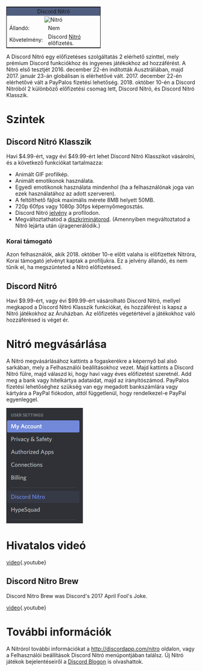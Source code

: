 <!-- TITLE: [HU] Nitró -->
<!-- SUBTITLE: Támogasd a Discord fejlesztését! -->

<table style="width:250px; border:1px solid black; float:center">
<tr>
<td colspan="2" style="background-color:#4F5D7F; text-align:center">Discord Nitró</td>
</tr>
<tr>
<td colspan="2" style="text-align:center"><img src="https://cdn.discordapp.com/emojis/340386793075769345.png?v=1" alt="Nitró"></td>
</tr>
<tr>
<td>Állandó:</td>
<td>Nem</td>
</tr>
<tr>
<td>Követelmény:</td>
<td>Discord <a href="https://discordia.me/Nitro">Nitró</a> előfizetés.</td>
</tr>
</table> 

A Discord Nitró egy előfizetéses szolgáltatás 2 elérhető szinttel, mely prémium Discord funkciókhoz és ingyenes játékokhoz ad hozzáférést. A Nitró első tesztjét 2016. december 22-én indították Ausztráliában, majd 2017. január 23-án globálisan is elérhetővé vált. 2017. december 22-én elérhetővé vált a PayPalos fizetési lehetőség. 2018. október 10-én a Discord Nitróból 2 különböző előfizetési csomag lett, Discord Nitró, és Discord Nitró Klasszik.

# Szintek

## Discord Nitró Klasszik
Havi $4.99-ért, vagy évi $49.99-ért lehet Discord Nitró Klasszikot vásárolni, és a következő funkciókat tartalmazza:

* Animált GIF profilkép.
* Animált emotikonok használata.
* Egyedi emotikonok használata mindenhol (ha a felhasználónak joga van ezek használatához az adott szerveren).
* A feltölthető fájlok maximális mérete 8MB helyett 50MB.
* 720p 60fps vagy 1080p 30fps képernyőmegosztás.
* Discord Nitró [jelvény](/hu/jelvenyek) a profilodon.
* Megváltoztathatod a [diszkriminátorod](/discriminator). (Amennyiben megváltoztatod a Nitró lejárta után újragenerálódik.)

### Korai támogató

Azon felhasználók, akik 2018. október 10-e előtt valaha is előfizettek Nitróra, Korai támogató jelvényt kaptak a profiljukra. Ez a jelvény állandó, és nem tűnik el, ha megszünteted a Nitró előfizetésed.

## Discord Nitró
Havi $9.99-ért, vagy évi $99.99-ért vásárolható Discord Nitró, mellyel megkapod a Discord Nitró Klasszik funkciókat, és hozzáférést is kapsz a Nitró játékokhoz az Áruházban. Az előfizetés végetértével a játékokhoz való hozzáférésed is véget ér.

# Nitró megvásárlása
A Nitró megvásárlásához kattints a fogaskerékre a képernyő bal alsó sarkában, mely a Felhasználói beállításokhoz vezet. Majd kattints a Discord Nitró fülre, majd válaszd ki, hogy havi vagy éves előfizetést szeretnél. Add meg a bank vagy hitelkártya adataidat, majd az irányítószámod. PayPalos fizetési lehetőséghez szükség van egy megadott bankszámlára vagy kártyára a PayPal fiókodon, attól függetlenül, hogy rendelkezel-e PayPal egyenleggel.

![Felhasználói beállítások/Nitró](/uploads/7138-b-7-1.png "Felhasználói beállítások/Nitró")
# Hivatalos videó

[video](https://www.youtube.com/watch?v=psIIWROIvtM){.youtube}

## Discord Nitro Brew
Discord Nitro Brew was Discord's 2017 April Fool's Joke.

[video](https://www.youtube.com/watch?v=9Z4GW6Vd6NI){.youtube}


# További információk
A Nitrórol további információkat a http://discordapp.com/nitro oldalon, vagy a Felhasználói beállítások Discord Nitró menüpontjában találsz. Új Nitró játékok bejelentéseiről a [Discord Blogon](https://blog.discordapp.com/) is olvashattok.